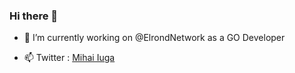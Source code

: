 ### Hi there 👋


- 🔭 I’m currently working on @ElrondNetwork as a GO Developer

- 📫 Twitter : [Mihai Iuga](https://twitter.com/mihaiiuga3)
